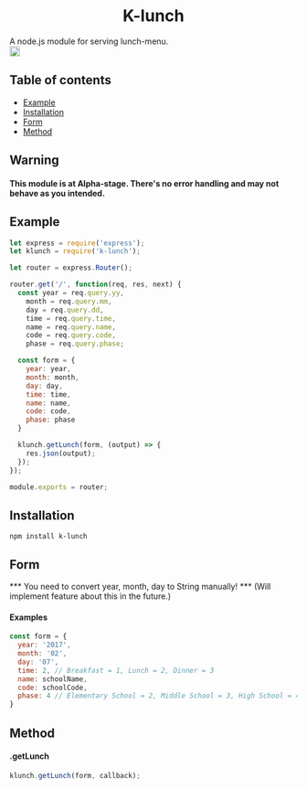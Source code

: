 <h1 align="center">K-lunch</h1>
A node.js module for serving lunch-menu.
<div>
<a href="https://badge.fury.io/js/k-lunch"><img src="https://badge.fury.io/js/k-lunch.svg" alt="npm version" height="18"></a>
</div>

## Table of contents

- [Example](#example)
- [Installation](#installation)
- [Form](#form)
- [Method](#method)

## Warning

#### This module is at Alpha-stage. There's no error handling and may not behave as you intended.

## Example
```js
let express = require('express');
let klunch = require('k-lunch');

let router = express.Router();

router.get('/', function(req, res, next) {
  const year = req.query.yy,
    month = req.query.mm,
    day = req.query.dd,
    time = req.query.time,
    name = req.query.name,
    code = req.query.code,
    phase = req.query.phase;

  const form = {
    year: year,
    month: month,
    day: day,
    time: time,
    name: name,
    code: code,
    phase: phase
  }

  klunch.getLunch(form, (output) => {
    res.json(output);
  });
});

module.exports = router;
```

## Installation
```
npm install k-lunch
```

## Form
*** You need to convert year, month, day to String manually! ***
(Will implement feature about this in the future.)

#### Examples
```js
const form = {
  year: '2017',
  month: '02',
  day: '07',
  time: 2, // Breakfast = 1, Lunch = 2, Dinner = 3
  name: schoolName,
  code: schoolCode,
  phase: 4 // Elementary School = 2, Middle School = 3, High School = 4
}
```

## Method

#### .getLunch

```js
klunch.getLunch(form, callback);
```
